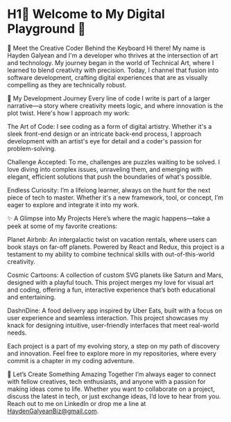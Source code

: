 # H1🌌 Welcome to My Digital Playground 🌌
👋 Meet the Creative Coder Behind the Keyboard
Hi there! My name is Hayden Galyean and I'm a developer who thrives at the intersection of art and technology. My journey began in the world of Technical Art, where I learned to blend creativity with precision. Today, I channel that fusion into software development, crafting digital experiences that are as visually compelling as they are technically robust.

🌱 My Development Journey
Every line of code I write is part of a larger narrative—a story where creativity meets logic, and where innovation is the plot twist. Here's how I approach my work:

The Art of Code: I see coding as a form of digital artistry. Whether it's a sleek front-end design or an intricate back-end process, I approach development with an artist's eye for detail and a coder's passion for problem-solving.

Challenge Accepted: To me, challenges are puzzles waiting to be solved. I love diving into complex issues, unraveling them, and emerging with elegant, efficient solutions that push the boundaries of what's possible.

Endless Curiosity: I’m a lifelong learner, always on the hunt for the next piece of tech to master. Whether it's a new framework, tool, or concept, I’m eager to explore and integrate it into my work.

✨ A Glimpse into My Projects
Here’s where the magic happens—take a peek at some of my favorite creations:

Planet Airbnb: An intergalactic twist on vacation rentals, where users can book stays on far-off planets. Powered by React and Redux, this project is a testament to my ability to combine technical skills with out-of-this-world creativity.

Cosmic Cartoons: A collection of custom SVG planets like Saturn and Mars, designed with a playful touch. This project merges my love for visual art and coding, offering a fun, interactive experience that’s both educational and entertaining.

DashnDine: A food delivery app inspired by Uber Eats, built with a focus on user experience and seamless interaction. This project showcases my knack for designing intuitive, user-friendly interfaces that meet real-world needs.

Each project is a part of my evolving story, a step on my path of discovery and innovation. Feel free to explore more in my repositories, where every commit is a chapter in my coding adventure.

🤝 Let’s Create Something Amazing Together
I’m always eager to connect with fellow creatives, tech enthusiasts, and anyone with a passion for making ideas come to life. Whether you want to collaborate on a project, discuss the latest in tech, or just exchange ideas, I’d love to hear from you. Reach out to me on LinkedIn or drop me a line at HaydenGalyeanBiz@gmail.com.
